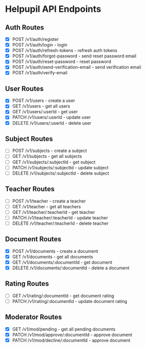 #  Helpupil API Endpoints

## Auth Routes

- [x] POST /v1/auth/register
- [x] POST /v1/auth/login - login
- [x] POST /v1/auth/refresh-tokens - refresh auth tokens
- [x] POST /v1/auth/forgot-password - send reset password email
- [x] POST /v1/auth/reset-password - reset password
- [x] POST /v1/auth/send-verification-email - send verification email
- [x] POST /v1/auth/verify-email

## User Routes

- [x] POST /v1/users - create a user
- [x] GET /v1/users - get all users
- [x] GET /v1/users/:userId - get user
- [x] PATCH /v1/users/:userId - update user
- [x] DELETE /v1/users/:userId - delete user

## Subject Routes

- [ ] POST /v1/subjects - create a subject
- [ ] GET /v1/subjects - get all subjects
- [ ] GET /v1/subjects/:subjectId - get subject
- [ ] PATCH /v1/subjects/:subjectId - update subject
- [ ] DELETE /v1/subjects/:subjectId - delete subject

## Teacher Routes

- [ ] POST /v1/teacher - create a teacher
- [ ] GET /v1/teacher - get all teachers
- [ ] GET /v1/teacher/:teacherId - get teacher
- [ ] PATCH /v1/teacher/:teacherId - update teacher
- [ ] DELETE /v1/teacher/:teacherId - delete teacher

## Document Routes

- [x] POST /v1/documents - create a document
- [x] GET /v1/documents - get all documents
- [x] GET /v1/documents/:documentId - get document
- [x] DELETE /v1/documents/:documentId - delete a document

## Rating Routes

- [ ] GET /v1/rating/:documentId - get document rating
- [ ] PATCH /v1/rating/:documentId - update document rating

## Moderator Routes

- [x] GET /v1/mod/pending - get all pending documents
- [x] PATCH /v1/mod/approve/:documentId - approve document
- [x] PATCH /v1/mod/decline/:documentId - approve document
